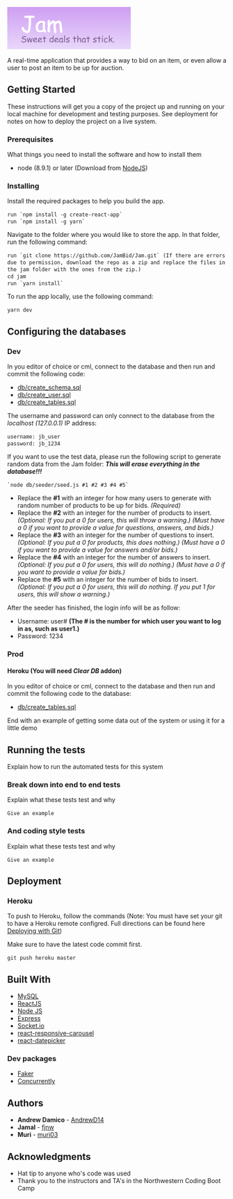 ![alt text](JAM-logo.png "Jam Logo")

A real-time application that provides a way to bid on an item, or even allow a user to post an item to be up for auction.

## Getting Started

These instructions will get you a copy of the project up and running on your local machine for development and testing purposes. See deployment for notes on how to deploy the project on a live system.

### Prerequisites

What things you need to install the software and how to install them

* node (8.9.1) or later (Download from [NodeJS](https://nodejs.org/en/download/))

### Installing

Install the required packages to help you build the app.

```
run `npm install -g create-react-app`
run `npm install -g yarn`
```

Navigate to the folder where you would like to store the app. In that folder, run the following command:

```
run `git clone https://github.com/JamBid/Jam.git` (If there are errors due to permission, download the repo as a zip and replace the files in the jam folder with the ones from the zip.)
cd jam
run `yarn install`
```

To run the app locally, use the following command:
```
yarn dev
```

## Configuring the databases
### Dev

In you editor of choice or cml, connect to the database and then run and commit the following code:

* [db/create_schema.sql](db/create_schema.sql)
* [db/create_user.sql](db/create_user.sql)
* [db/create_tables.sql](db/create_tables.sql)


The username and password can only connect to the database from the *localhost (127.0.0.1)* IP address:
```
username: jb_user
password: jb_1234
```

If you want to use the test data, please run the following script to generate random data from the Jam folder:
**_This will erase everything in the database!!!_**
```
`node db/seeder/seed.js #1 #2 #3 #4 #5`
```
* Replace the **#1** with an integer for how many users to generate with random number of products to be up for bids. *(Required)*
* Replace the **#2** with an integer for the number of products to insert. *(Optional: If you put a 0 for users, this will throw a warning.) _(Must have a 0 if you want to provide a value for questions, answers, and bids.)_*
* Replace the **#3** with an integer for the number of questions to insert. *(Optional: If you put a 0 for products, this does nothing.) _(Must have a 0 if you want to provide a value for answers and/or bids.)_*
* Replace the **#4** with an integer for the number of answers to insert. *(Optional: If you put a 0 for users, this will do nothing.) _(Must have a 0 if you want to provide a value for bids.)_*
* Replace the **#5** with an integer for the number of bids to insert. *(Optional: If you put a 0 for users, this will do nothing. If you put 1 for users, this will show a warning.)*

After the seeder has finished, the login info will be as follow:
* Username: user# **(The # is the number for which user you want to log in as, such as user1.)**
* Password: 1234


### Prod

#### Heroku (You will need *Clear DB* addon)
In you editor of choice or cml, connect to the database and then run and commit the following code to the database:

* [db/create_tables.sql](db/create_tables.sql)


End with an example of getting some data out of the system or using it for a little demo

## Running the tests

Explain how to run the automated tests for this system

### Break down into end to end tests

Explain what these tests test and why

```
Give an example
```

### And coding style tests

Explain what these tests test and why

```
Give an example
```

## Deployment

### Heroku
To push to Heroku, follow the commands (Note: You must have set your git to have a Heroku remote configred. Full directions can be found here [Deploying with Git](https://devcenter.heroku.com/articles/git))

Make sure to have the latest code commit first.
```
git push heroku master
```

## Built With

* [MySQL](https://www.mysql.com/)
* [ReactJS](https://reactjs.org/)
* [Node JS](https://nodejs.org/en/)
* [Express](https://expressjs.com/)
* [Socket.io](https://socket.io/)
* [react-responsive-carousel](https://github.com/leandrowd/react-responsive-carousel)
* [react-datepicker](https://www.npmjs.com/package/react-datepicker)


### Dev packages
* [Faker](https://github.com/marak/Faker.js/)
* [Concurrently](https://github.com/kimmobrunfeldt/concurrently)

## Authors

* **Andrew Damico** - [AndrewD14](https://github.com/AndrewD14)
* **Jamal** - [fjnw](https://github.com/fjnw)
* **Muri** - [muri03](https://github.com/muri03)

## Acknowledgments

* Hat tip to anyone who's code was used
* Thank you to the instructors and TA's in the Northwestern Coding Boot Camp
